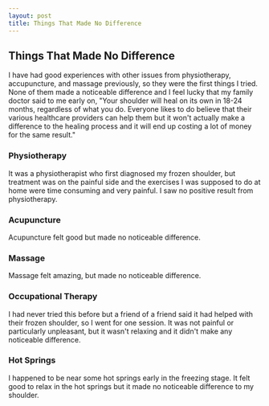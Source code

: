```yaml
---
layout: post
title: Things That Made No Difference
---
```


## Things That Made No Difference
<a id="no-noticeable-difference"></a>
I have had good experiences with other issues from physiotherapy, accupuncture, and massage previously, so they were the first things I tried. None of them made a noticeable difference and I feel lucky that my family doctor said to me early on, "Your shoulder will heal on its own in 18-24 months, regardless of what you do. Everyone likes to do believe that their various healthcare providers can help them but it won't actually make a difference to the healing process and it will end up costing a lot of money for the same result." 

### Physiotherapy
It was a physiotherapist who first diagnosed my frozen shoulder, but treatment was on the painful side and the exercises I was supposed to do at home were time consuming and very painful. I saw no positive result from physiotherapy.

### Acupuncture
Acupuncture felt good but made no noticeable difference.

### Massage
Massage felt amazing, but made no noticeable difference.

### Occupational Therapy
I had never tried this before but a friend of a friend said it had helped with their frozen shoulder, so I went for one session. It was not painful or particularly unpleasant, but it wasn't relaxing and it didn't make any noticeable difference. 

### Hot Springs
I happened to be near some hot springs early in the freezing stage. It felt good to relax in the hot springs but it made no noticeable difference to my shoulder.